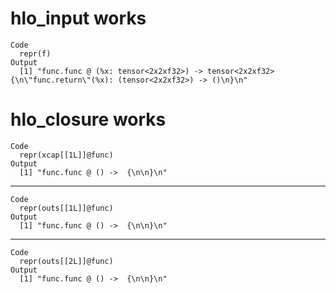# hlo_input works

    Code
      repr(f)
    Output
      [1] "func.func @ (%x: tensor<2x2xf32>) -> tensor<2x2xf32> {\n\"func.return\"(%x): (tensor<2x2xf32>) -> ()\n}\n"

# hlo_closure works

    Code
      repr(xcap[[1L]]@func)
    Output
      [1] "func.func @ () ->  {\n\n}\n"

---

    Code
      repr(outs[[1L]]@func)
    Output
      [1] "func.func @ () ->  {\n\n}\n"

---

    Code
      repr(outs[[2L]]@func)
    Output
      [1] "func.func @ () ->  {\n\n}\n"

